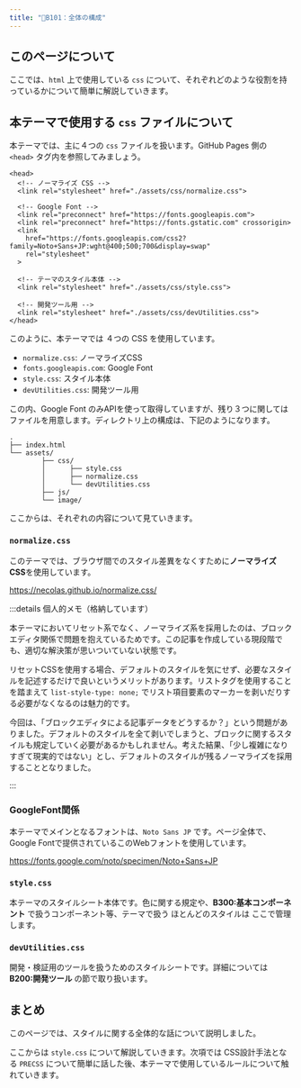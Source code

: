 ```yaml
---
title: "📄B101：全体の構成"
---
```


## このページについて

ここでは、`html` 上で使用している `css` について、それぞれどのような役割を持っているかについて簡単に解説していきます。

## 本テーマで使用する `css` ファイルについて

本テーマでは、主に４つの `css` ファイルを扱います。GitHub Pages 側の `<head>` タグ内を参照してみましょう。

```html:使用するスタイルシートを抜粋
<head>
  <!-- ノーマライズ CSS -->
  <link rel="stylesheet" href="./assets/css/normalize.css">

  <!-- Google Font -->
  <link rel="preconnect" href="https://fonts.googleapis.com">
  <link rel="preconnect" href="https://fonts.gstatic.com" crossorigin>
  <link
    href="https://fonts.googleapis.com/css2?family=Noto+Sans+JP:wght@400;500;700&display=swap"
    rel="stylesheet"
  >

  <!-- テーマのスタイル本体 -->
  <link rel="stylesheet" href="./assets/css/style.css">

  <!-- 開発ツール用 -->
  <link rel="stylesheet" href="./assets/css/devUtilities.css">
</head>
```

このように、本テーマでは ４つの CSS を使用しています。

- `normalize.css`: ノーマライズCSS
- `fonts.googleapis.com`: Google Font
- `style.css`: スタイル本体
- `devUtilities.css`: 開発ツール用

この内、Google Font のみAPIを使って取得していますが、残り３つに関してはファイルを用意します。ディレクトリ上の構成は、下記のようになります。

```text
.
├── index.html
└── assets/
        ├── css/
        │      ├── style.css
        │      ├── normalize.css
        │      └── devUtilities.css
        ├── js/
        └── image/
```

ここからは、それぞれの内容について見ていきます。

### `normalize.css`

このテーマでは、ブラウザ間でのスタイル差異をなくすために**ノーマライズCSS**を使用しています。

https://necolas.github.io/normalize.css/

:::details 個人的メモ（格納しています）

本テーマにおいてリセット系でなく、ノーマライズ系を採用したのは、ブロックエディタ関係で問題を抱えているためです。この記事を作成している現段階でも、適切な解決策が思いついていない状態です。

リセットCSSを使用する場合、デフォルトのスタイルを気にせず、必要なスタイルを記述するだけで良いというメリットがあります。リストタグを使用することを踏まえて `list-style-type: none;` でリスト項目要素のマーカーを剥いだりする必要がなくなるのは魅力的です。

今回は、「ブロックエディタによる記事データをどうするか？」という問題がありました。デフォルトのスタイルを全て剥いでしまうと、ブロックに関するスタイルも規定していく必要があるかもしれません。考えた結果、「少し複雑になりすぎて現実的ではない」とし、デフォルトのスタイルが残るノーマライズを採用することとなりました。

:::

### GoogleFont関係

本テーマでメインとなるフォントは、`Noto Sans JP` です。ページ全体で、Google Fontで提供されているこのWebフォントを使用しています。

https://fonts.google.com/noto/specimen/Noto+Sans+JP

### `style.css`

本テーマのスタイルシート本体です。色に関する規定や、**B300:基本コンポーネント** で扱うコンポーネント等、テーマで扱う ほとんどのスタイルは ここで管理します。

### `devUtilities.css`

開発・検証用のツールを扱うためのスタイルシートです。詳細については **B200:開発ツール** の節で取り扱います。

## まとめ

このページでは、スタイルに関する全体的な話について説明しました。

ここからは `style.css` について解説していきます。次項では CSS設計手法となる `PRECSS` について簡単に話した後、本テーマで使用しているルールについて触れていきます。
